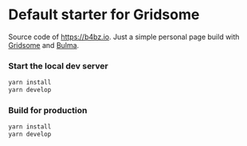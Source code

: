 # Default starter for Gridsome

Source code of https://b4bz.io.
Just a simple personal page build with [Gridsome](https://gridsome.org/) and [Bulma](https://bulma.io/).

### Start the local dev server

```bash
yarn install
yarn develop
```

### Build for production

```bash
yarn install
yarn develop
```
